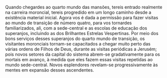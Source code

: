 ﻿Quando chegardes ao quarto mundo das mansões, tereis entrado realmente na carreira moroncial, tereis progredido em um longo caminho desde a existência material inicial. Agora vos é dada a permissão para fazer visitas ao mundo de transição de número quatro, para vos tornardes familiarizados, ali, com a sede-central e as escolas de educação dos superanjos, incluindo as dos Brilhantes Estrelas Vespertinas. Por meio dos bons serviços desses superanjos do quarto mundo de transição, os visitantes moronciais tornam-se capacitados a chegar muito perto das várias ordens de Filhos de Deus, durante as visitas periódicas a Jerusém; pois novos setores da capital do sistema abrem-se gradativamente para os mortais em avanço, à medida que eles fazem essas visitas repetidas ao mundo sede-central. Novos esplendores revelam-se progressivamente às mentes em expansão desses ascendentes.